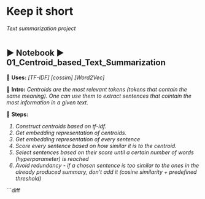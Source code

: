 # Keep it short
<i>Text summarization project</i>
<p></p>
<p></p>

```diff

```

## ▶️ Notebook ▶️ 01_Centroid_based_Text_Summarization
🔵 <b>Uses:</b> <i>[TF-IDF] [cossim] [Word2Vec]</i>

🔵 <b>Intro:</b>
<i>
Centroids are the most relevant tokens (tokens that contain the same meaning).
One can use them to extract sentences that cointain the most information in a given text. </i>

🔵 <b>Steps:</b>
<i>
1. Construct centroids based on tf-idf.
2. Get embedding representation of centroids. 
3. Get embedding representation of every sentence
4. Score every sentence based on how similar it is to the centroid.
5. Select sentences based on their score until a certain number of words (hyperparameter) is reached
6. Avoid redundancy - if a chosen sentence is too similar to the ones in the already produced summary, don't add it (cosine similarity + predefined threshold)
</i>
```diff

```